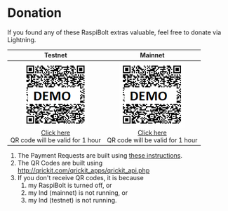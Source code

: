 # Donation #
If you found any of these RaspiBolt extras valuable, feel free to donate via Lightning.

|Testnet|Mainnet|
|:---:|:---:|
|<a href="http://raspibolt.epizy.com/lnd.php?memo=Thanks%20for%20the%20Testnet%20Donation&image_only=1&testnet=1" target="_blank">![Demo QR](images/RBE-QR_demo.png)<br>Click here</a><br>QR code will be valid for 1 hour|<a href="http://raspibolt.epizy.com/lnd.php?memo=Thanks%20for%20the%20Mainnet%20Donation&image_only=1" target="_blank">![Demo QR](images/RBE-QR_demo.png)<br>Click here</a><br>QR code will be valid for 1 hour|



1. The Payment Requests are built using [these instructions](RBE_REST_WAN.md).
1. The QR Codes are built using http://qrickit.com/qrickit_apps/qrickit_api.php
1. If you don't receive QR codes, it is because 
   1. my RaspiBolt is turned off, or 
   1. my lnd (mainnet) is not running, or
   1. my lnd (testnet) is not running.

